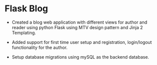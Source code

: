 # Flask Blog 

* Created a blog web application with different views for author and reader using python Flask using MTV design pattern and Jinja 2 Templating. 

* Added support for first time user setup and registration, login/logout functionality for the author.

* Setup database migrations using mySQL as the backend database.


